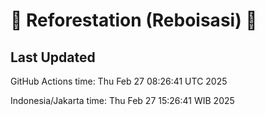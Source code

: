 
# 🌳 Reforestation (Reboisasi) 🌲

## Last Updated

GitHub Actions time: Thu Feb 27 08:26:41 UTC 2025

Indonesia/Jakarta time: Thu Feb 27 15:26:41 WIB 2025

